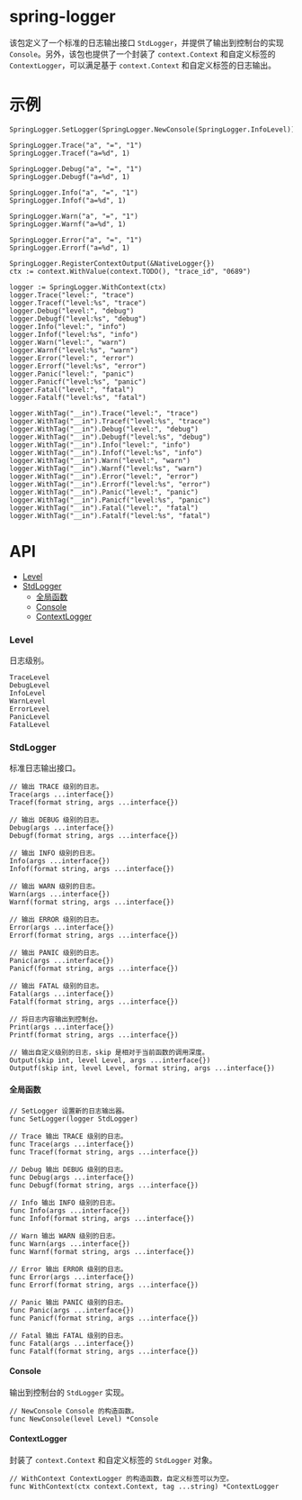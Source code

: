 # spring-logger

该包定义了一个标准的日志输出接口 `StdLogger`，并提供了输出到控制台的实现 `Console`。另外，该包也提供了一个封装了 `context.Context` 和自定义标签的 `ContextLogger`，可以满足基于 `context.Context` 和自定义标签的日志输出。

# 示例

```
SpringLogger.SetLogger(SpringLogger.NewConsole(SpringLogger.InfoLevel))

SpringLogger.Trace("a", "=", "1")
SpringLogger.Tracef("a=%d", 1)

SpringLogger.Debug("a", "=", "1")
SpringLogger.Debugf("a=%d", 1)

SpringLogger.Info("a", "=", "1")
SpringLogger.Infof("a=%d", 1)

SpringLogger.Warn("a", "=", "1")
SpringLogger.Warnf("a=%d", 1)

SpringLogger.Error("a", "=", "1")
SpringLogger.Errorf("a=%d", 1)
```

```
SpringLogger.RegisterContextOutput(&NativeLogger{})
ctx := context.WithValue(context.TODO(), "trace_id", "0689")

logger := SpringLogger.WithContext(ctx)
logger.Trace("level:", "trace")
logger.Tracef("level:%s", "trace")
logger.Debug("level:", "debug")
logger.Debugf("level:%s", "debug")
logger.Info("level:", "info")
logger.Infof("level:%s", "info")
logger.Warn("level:", "warn")
logger.Warnf("level:%s", "warn")
logger.Error("level:", "error")
logger.Errorf("level:%s", "error")
logger.Panic("level:", "panic")
logger.Panicf("level:%s", "panic")
logger.Fatal("level:", "fatal")
logger.Fatalf("level:%s", "fatal")

logger.WithTag("__in").Trace("level:", "trace")
logger.WithTag("__in").Tracef("level:%s", "trace")
logger.WithTag("__in").Debug("level:", "debug")
logger.WithTag("__in").Debugf("level:%s", "debug")
logger.WithTag("__in").Info("level:", "info")
logger.WithTag("__in").Infof("level:%s", "info")
logger.WithTag("__in").Warn("level:", "warn")
logger.WithTag("__in").Warnf("level:%s", "warn")
logger.WithTag("__in").Error("level:", "error")
logger.WithTag("__in").Errorf("level:%s", "error")
logger.WithTag("__in").Panic("level:", "panic")
logger.WithTag("__in").Panicf("level:%s", "panic")
logger.WithTag("__in").Fatal("level:", "fatal")
logger.WithTag("__in").Fatalf("level:%s", "fatal")
```

# API

- [Level](#level)
- [StdLogger](#stdlogger)
    - [全局函数](#全局函数)
    - [Console](#console)
    - [ContextLogger](#contextlogger)

### Level

日志级别。

	TraceLevel
	DebugLevel
	InfoLevel
	WarnLevel
	ErrorLevel
	PanicLevel
	FatalLevel

### StdLogger

标准日志输出接口。

	// 输出 TRACE 级别的日志。
	Trace(args ...interface{})
	Tracef(format string, args ...interface{})

	// 输出 DEBUG 级别的日志。
	Debug(args ...interface{})
	Debugf(format string, args ...interface{})

	// 输出 INFO 级别的日志。
	Info(args ...interface{})
	Infof(format string, args ...interface{})

	// 输出 WARN 级别的日志。
	Warn(args ...interface{})
	Warnf(format string, args ...interface{})

	// 输出 ERROR 级别的日志。
	Error(args ...interface{})
	Errorf(format string, args ...interface{})

	// 输出 PANIC 级别的日志。
	Panic(args ...interface{})
	Panicf(format string, args ...interface{})

	// 输出 FATAL 级别的日志。
	Fatal(args ...interface{})
	Fatalf(format string, args ...interface{})

	// 将日志内容输出到控制台。
	Print(args ...interface{})
	Printf(format string, args ...interface{})

	// 输出自定义级别的日志，skip 是相对于当前函数的调用深度。
	Output(skip int, level Level, args ...interface{})
	Outputf(skip int, level Level, format string, args ...interface{})

#### 全局函数

	// SetLogger 设置新的日志输出器。
	func SetLogger(logger StdLogger)

	// Trace 输出 TRACE 级别的日志。
	func Trace(args ...interface{})
	func Tracef(format string, args ...interface{})

	// Debug 输出 DEBUG 级别的日志。
	func Debug(args ...interface{})
	func Debugf(format string, args ...interface{})

	// Info 输出 INFO 级别的日志。
	func Info(args ...interface{})
	func Infof(format string, args ...interface{})

	// Warn 输出 WARN 级别的日志。
	func Warn(args ...interface{})
	func Warnf(format string, args ...interface{})

	// Error 输出 ERROR 级别的日志。
	func Error(args ...interface{})
	func Errorf(format string, args ...interface{})

	// Panic 输出 PANIC 级别的日志。
	func Panic(args ...interface{})
	func Panicf(format string, args ...interface{})

	// Fatal 输出 FATAL 级别的日志。
	func Fatal(args ...interface{})
	func Fatalf(format string, args ...interface{})

#### Console

输出到控制台的 `StdLogger` 实现。

    // NewConsole Console 的构造函数。
    func NewConsole(level Level) *Console

#### ContextLogger

封装了 `context.Context` 和自定义标签的 `StdLogger` 对象。

	// WithContext ContextLogger 的构造函数，自定义标签可以为空。
	func WithContext(ctx context.Context, tag ...string) *ContextLogger 